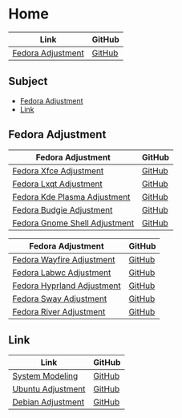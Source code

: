 

# Home

| Link | GitHub |
| ---- | ------ |
| [Fedora Adjustment](https://samwhelp.github.io/fedora-adjustment/) | [GitHub](https://github.com/samwhelp/fedora-adjustment) |




## Subject

* [Fedora Adjustment](#fedora-adjustment)
* [Link](#link)




## Fedora Adjustment

| Fedora Adjustment | GitHub |
| ----------------- | ------ |
| [Fedora Xfce Adjustment](https://samwhelp.github.io/fedora-xfce-adjustment/) | [GitHub](https://github.com/samwhelp/fedora-xfce-adjustment) |
| [Fedora Lxqt Adjustment](https://samwhelp.github.io/fedora-lxqt-adjustment/) | [GitHub](https://github.com/samwhelp/fedora-lxqt-adjustment) |
| [Fedora Kde Plasma Adjustment](https://samwhelp.github.io/fedora-kde-plasma-adjustment/) | [GitHub](https://github.com/samwhelp/fedora-kde-plasma-adjustment) |
| [Fedora Budgie Adjustment](https://samwhelp.github.io/fedora-budgie-adjustment/) | [GitHub](https://github.com/samwhelp/fedora-budgie-adjustment) |
| [Fedora Gnome Shell Adjustment](https://samwhelp.github.io/fedora-gnome-shell-adjustment/) | [GitHub](https://github.com/samwhelp/fedora-gnome-shell-adjustment) |


| Fedora Adjustment | GitHub |
| ----------------- | ------ |
| [Fedora Wayfire Adjustment](https://samwhelp.github.io/fedora-wayfire-adjustment/) | [GitHub](https://github.com/samwhelp/fedora-wayfire-adjustment) |
| [Fedora Labwc Adjustment](https://samwhelp.github.io/fedora-labwc-adjustment/) | [GitHub](https://github.com/samwhelp/fedora-labwc-adjustment) |
| [Fedora Hyprland Adjustment](https://samwhelp.github.io/fedora-hyprland-adjustment/) | [GitHub](https://github.com/samwhelp/fedora-hyprland-adjustment) |
| [Fedora Sway Adjustment](https://samwhelp.github.io/fedora-sway-adjustment/) | [GitHub](https://github.com/samwhelp/fedora-sway-adjustment) |
| [Fedora River Adjustment](https://samwhelp.github.io/fedora-river-adjustment/) | [GitHub](https://github.com/samwhelp/fedora-river-adjustment) |




## Link

| Link | GitHub |
| ---- | ------ |
| [System Modeling](https://samwhelp.github.io/system-modeling/) | [GitHub](https://github.com/samwhelp/system-modeling) |
| [Ubuntu Adjustment](https://samwhelp.github.io/ubuntu-adjustment/) | [GitHub](https://github.com/samwhelp/ubuntu-adjustment) |
| [Debian Adjustment](https://samwhelp.github.io/debian-adjustment/) | [GitHub](https://github.com/samwhelp/debian-adjustment) |
